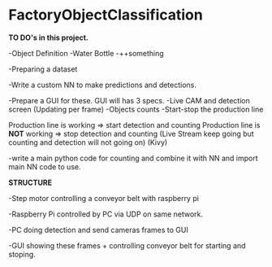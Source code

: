 # FactoryObjectClassification

**TO DO's in this project.**

-Object Definition
  -Water Bottle
  -++something

-Preparing a dataset

-Write a custom NN to make predictions and detections.

-Prepare a GUI for these. GUI will has 3 specs.
  -Live CAM and detection screen (Updating per frame) 
  -Objects counts
  -Start-stop the production line

Production line is working => start detection and counting
Production line is **NOT** working => stop detection and counting (Live Stream keep going but counting and detection will not going on)
(Kivy)

-write a main python code for counting and combine it with NN and import main NN code to use. 

**STRUCTURE**

-Step motor controlling a conveyor belt with raspberry pi

-Raspberry Pi controlled by PC via UDP on same network.

-PC doing detection and send cameras frames to GUI

-GUI showing these frames + controlling conveyor belt for starting and stoping.
